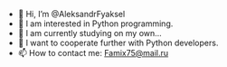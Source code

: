 - 👋 Hi, I’m @AleksandrFyaksel
- 👀 I am interested in Python programming.
- 🌱 I am currently studying on my own...
- 💞️ I want to cooperate further with Python developers.
- 📫 How to contact me: Famix75@mail.ru


<!---
AleksandrFyaksel/AleksandrFyaksel is a ✨ special ✨ repository because its `README.md` (this file) appears on your GitHub profile.
You can click the Preview link to take a look at your changes.
--->
